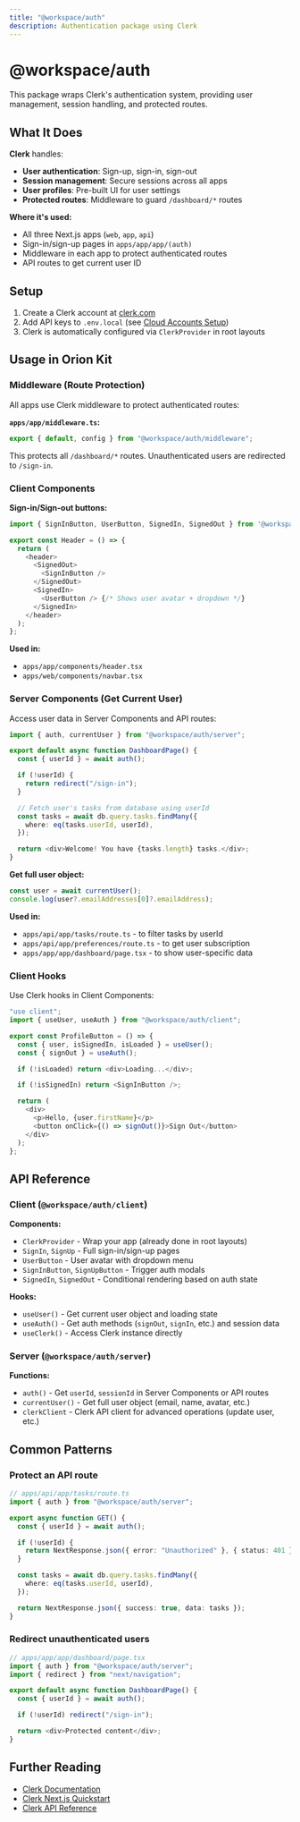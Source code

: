 ```yaml
---
title: "@workspace/auth"
description: Authentication package using Clerk
---
```


# @workspace/auth

This package wraps Clerk's authentication system, providing user management, session handling, and protected routes.

## What It Does

**Clerk** handles:

- **User authentication**: Sign-up, sign-in, sign-out
- **Session management**: Secure sessions across all apps
- **User profiles**: Pre-built UI for user settings
- **Protected routes**: Middleware to guard `/dashboard/*` routes

**Where it's used:**

- All three Next.js apps (`web`, `app`, `api`)
- Sign-in/sign-up pages in `apps/app/app/(auth)`
- Middleware in each app to protect authenticated routes
- API routes to get current user ID

## Setup

1. Create a Clerk account at [clerk.com](https://clerk.com)
2. Add API keys to `.env.local` (see [Cloud Accounts Setup](/guide/accounts-setup))
3. Clerk is automatically configured via `ClerkProvider` in root layouts

## Usage in Orion Kit

### Middleware (Route Protection)

All apps use Clerk middleware to protect authenticated routes:

**`apps/app/middleware.ts`:**

```typescript
export { default, config } from "@workspace/auth/middleware";
```

This protects all `/dashboard/*` routes. Unauthenticated users are redirected to `/sign-in`.

### Client Components

**Sign-in/Sign-out buttons:**

```typescript
import { SignInButton, UserButton, SignedIn, SignedOut } from '@workspace/auth/client';

export const Header = () => {
  return (
    <header>
      <SignedOut>
        <SignInButton />
      </SignedOut>
      <SignedIn>
        <UserButton /> {/* Shows user avatar + dropdown */}
      </SignedIn>
    </header>
  );
};
```

**Used in:**

- `apps/app/components/header.tsx`
- `apps/web/components/navbar.tsx`

### Server Components (Get Current User)

Access user data in Server Components and API routes:

```typescript
import { auth, currentUser } from "@workspace/auth/server";

export default async function DashboardPage() {
  const { userId } = await auth();

  if (!userId) {
    return redirect("/sign-in");
  }

  // Fetch user's tasks from database using userId
  const tasks = await db.query.tasks.findMany({
    where: eq(tasks.userId, userId),
  });

  return <div>Welcome! You have {tasks.length} tasks.</div>;
}
```

**Get full user object:**

```typescript
const user = await currentUser();
console.log(user?.emailAddresses[0]?.emailAddress);
```

**Used in:**

- `apps/api/app/tasks/route.ts` - to filter tasks by userId
- `apps/api/app/preferences/route.ts` - to get user subscription
- `apps/app/app/dashboard/page.tsx` - to show user-specific data

### Client Hooks

Use Clerk hooks in Client Components:

```typescript
"use client";
import { useUser, useAuth } from "@workspace/auth/client";

export const ProfileButton = () => {
  const { user, isSignedIn, isLoaded } = useUser();
  const { signOut } = useAuth();

  if (!isLoaded) return <div>Loading...</div>;

  if (!isSignedIn) return <SignInButton />;

  return (
    <div>
      <p>Hello, {user.firstName}</p>
      <button onClick={() => signOut()}>Sign Out</button>
    </div>
  );
};
```

## API Reference

### Client (`@workspace/auth/client`)

**Components:**

- `ClerkProvider` - Wrap your app (already done in root layouts)
- `SignIn`, `SignUp` - Full sign-in/sign-up pages
- `UserButton` - User avatar with dropdown menu
- `SignInButton`, `SignUpButton` - Trigger auth modals
- `SignedIn`, `SignedOut` - Conditional rendering based on auth state

**Hooks:**

- `useUser()` - Get current user object and loading state
- `useAuth()` - Get auth methods (`signOut`, `signIn`, etc.) and session data
- `useClerk()` - Access Clerk instance directly

### Server (`@workspace/auth/server`)

**Functions:**

- `auth()` - Get `userId`, `sessionId` in Server Components or API routes
- `currentUser()` - Get full user object (email, name, avatar, etc.)
- `clerkClient` - Clerk API client for advanced operations (update user, etc.)

## Common Patterns

### Protect an API route

```typescript
// apps/api/app/tasks/route.ts
import { auth } from "@workspace/auth/server";

export async function GET() {
  const { userId } = await auth();

  if (!userId) {
    return NextResponse.json({ error: "Unauthorized" }, { status: 401 });
  }

  const tasks = await db.query.tasks.findMany({
    where: eq(tasks.userId, userId),
  });

  return NextResponse.json({ success: true, data: tasks });
}
```

### Redirect unauthenticated users

```typescript
// apps/app/app/dashboard/page.tsx
import { auth } from "@workspace/auth/server";
import { redirect } from "next/navigation";

export default async function DashboardPage() {
  const { userId } = await auth();

  if (!userId) redirect("/sign-in");

  return <div>Protected content</div>;
}
```

## Further Reading

- [Clerk Documentation](https://clerk.com/docs)
- [Clerk Next.js Quickstart](https://clerk.com/docs/quickstarts/nextjs)
- [Clerk API Reference](https://clerk.com/docs/reference/clerkjs)
